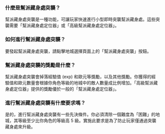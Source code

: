 ### 什麼是幫派藏身處突襲？

幫派藏身處突襲是一種功能，可讓玩家快速進行小型即時突襲幫派藏身處。這些突襲需要「幫派藏身處定位器」或「高級幫派藏身處定位器」。

### 如何進行幫派藏身處突襲？

要發起幫派藏身處突襲，請點擊地城選擇頁面上的「幫派藏身處突襲」按鈕。

### 幫派藏身處突襲的獎勵是什麼？

幫派藏身處突襲會掉落經驗值 (exp) 和歐元等獎勵，以及其他獎勵。你獲得的經驗值和歐元數量會根據你角色等級的地城中的敵人數量成比例增加。「高級幫派藏身處定位器」提供的獎勵優於一般的「幫派藏身處定位器」。

### 進行幫派藏身處突襲有什麼要求嗎？

是的，進行幫派藏身處突襲有一些先決條件。你必須清除一個難度為「困難」的地城，其等級至少比你角色的等級高 5 級。實施此要求是為了防止玩家僅通過突襲藏身處來升級。
